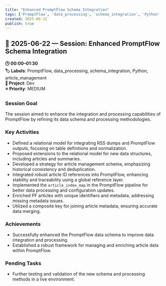 ```yaml
---
title: "Enhanced PromptFlow Schema Integration"
tags: ['PromptFlow', 'data_processing', 'schema_integration', 'Python', 'article_management']
created: 2025-06-22
publish: true
---
```


## 📅 2025-06-22 — Session: Enhanced PromptFlow Schema Integration

**🕒 00:00–01:30**  
**🏷️ Labels**: PromptFlow, data_processing, schema_integration, Python, article_management  
**📂 Project**: Dev  
**⭐ Priority**: MEDIUM  


### Session Goal
The session aimed to enhance the integration and processing capabilities of PromptFlow by refining its data schema and processing methodologies.

### Key Activities
- Defined a relational model for integrating RSS dumps and PromptFlow outputs, focusing on table definitions and normalization.
- Proposed extensions to the relational model for new data structures, including articles and summaries.
- Developed a strategy for article management schema, emphasizing historical consistency and deduplication.
- Integrated robust article ID references into PromptFlow, enhancing stability and traceability using a global reference layer.
- Implemented the `article_index_map` in the PromptFlow pipeline for better data processing and configuration updates.
- Enriched PF articles with unique identifiers and metadata, addressing missing metadata issues.
- Utilized a composite key for joining article metadata, ensuring accurate data merging.

### Achievements
- Successfully enhanced the PromptFlow data schema to improve data integration and processing.
- Established a robust framework for managing and enriching article data within PromptFlow.

### Pending Tasks
- Further testing and validation of the new schema and processing methods in a live environment.

